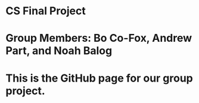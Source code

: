 # CS Final Project
# Group Members: Bo Co-Fox, Andrew Part, and Noah Balog
# This is the GitHub page for our group project. 
